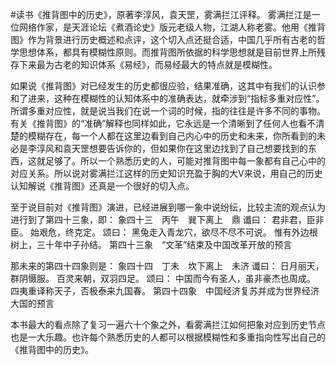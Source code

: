 #读书《推背图中的历史》，原著李淳风，袁天罡，雾满拦江评释。
雾满拦江是一位网络作家，是天涯论坛《煮酒论史》版元老级人物，江湖人称老雾。他用《推背图》作为背景进行历史概述和点评，这个切入点还挺合适，中国几乎所有古老的哲学思想体系，都具有模糊性原则。而推背图所依据的科学思想就是目前世界上所残存下来最为古老的知识体系《易经》，而易经最大的特点就是模糊性。

如果说《推背图》对已经发生的历史都很应验，结果准确，这其中有我们的认识参和了进来，这种在模糊性的认知体系中的准确表达，就牵涉到“指标多重对应性”。所谓多重对应性，就是说当我们在说一个词的时候，指的往往是许多不同的事物。有关《推背图》的“准确”解释也同样如此，它永远是一个清晰到了任何人也看不清楚的模糊存在，每一个人都在这里边看到自己内心中的历史和未来，你所看到的未必是李淳风和袁天罡想要告诉你的，但如果你在这里边找到了自己想要找到的东西，这就足够了。所以一个熟悉历史的人，可能对推背图中每一象都有自己心中的对应关系。所以说对雾满拦江这样的历史知识充盈于胸的大V来说，用自己的历史认知解说《推背图》还真是一个很好的切入点。

至于说目前对《推背图》演进，已经进展到哪一象中说纷纭，比较主流的观点认为进行到了第四十三象，即：
象四十三　丙午　巽下离上　鼎
谶曰：
君非君，臣非臣。
始艰危，终克定。
颂曰：
黑兔走入青龙穴，欲尽不尽不可说。
惟有外边根树上，三十年中子孙结。
第四十三象　“文革”结束及中国改革开放的预言

那未来的第四十四象则是：
象四十四　丁未　坎下离上　未济
谶曰：
日月丽天，群阴慑服。
百灵来朝，双羽四足。
颂曰：
中国而今有圣人，虽非豪杰也周成。
四夷重译称天子，否极泰来九国春。
第四十四象　中国经济复苏并成为世界经济大国的预言

本书最大的看点除了复习一遍六十个象之外，看雾满拦江如何把象对应到历史节点也是一大乐趣。也许每个熟悉历史的人都可以根据模糊性和多重指向性写出自己的《推背图中的历史》。